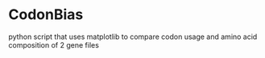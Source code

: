 # CodonBias
python script that uses matplotlib to compare codon usage and amino acid composition of 2 gene files
